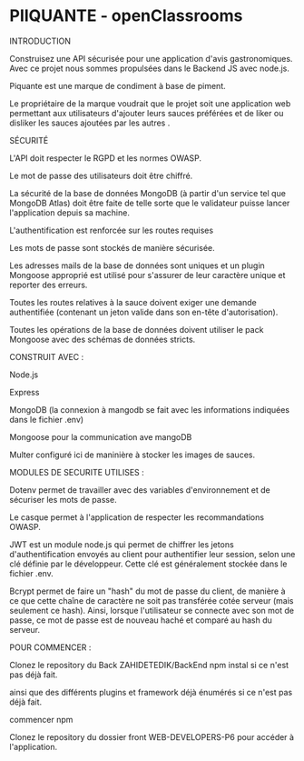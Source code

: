 #  PIIQUANTE - openClassrooms
INTRODUCTION

Construisez une API sécurisée pour une application d'avis gastronomiques.
Avec ce projet nous sommes propulsées dans le Backend JS avec node.js.

Piquante est une marque de condiment à base de piment.

Le propriétaire de la marque voudrait que le projet soit une application web permettant aux utilisateurs d'ajouter leurs sauces préférées et de liker ou disliker les sauces ajoutées par les autres .

SÉCURITÉ

L'API doit respecter le RGPD et les normes OWASP.


Le mot de passe des utilisateurs doit être chiffré.

La sécurité de la base de données MongoDB (à partir d'un service tel que MongoDB Atlas) doit être faite de telle sorte que le validateur puisse lancer l'application depuis sa machine.

L'authentification est renforcée sur les routes requises

Les mots de passe sont stockés de manière sécurisée.


Les adresses mails de la base de données sont uniques et un plugin Mongoose approprié est utilisé pour s'assurer de leur caractère unique et reporter des erreurs.

Toutes les routes relatives à la sauce doivent exiger une demande authentifiée (contenant un jeton valide dans son en-tête d'autorisation).

Toutes les opérations de la base de données doivent utiliser le pack Mongoose avec des schémas de données stricts.

CONSTRUIT AVEC :

Node.js

Express

MongoDB (la connexion à mangodb se fait avec les informations indiquées dans le fichier .env)

Mongoose pour la communication ave mangoDB

Multer configuré ici de maninière à stocker les images de sauces.

MODULES DE SECURITE UTILISES :

Dotenv permet de travailler avec des variables d'environnement et de sécuriser les mots de passe.

Le casque permet à l'application de respecter les recommandations OWASP.

JWT est un module node.js qui permet de chiffrer les jetons d'authentification envoyés au client pour authentifier leur session, selon une clé définie par le développeur. Cette clé est généralement stockée dans le fichier .env.

Bcrypt permet de faire un "hash" du mot de passe du client, de manière à ce que cette chaîne de caractère ne soit pas transférée cotée serveur (mais seulement ce hash). Ainsi, lorsque l'utilisateur se connecte avec son mot de passe, ce mot de passe est de nouveau haché et comparé au hash du serveur.

POUR COMMENCER :  

Clonez le repository du Back ZAHIDETEDIK/BackEnd
npm instal si ce n'est pas déjà fait.

ainsi que des différents plugins et framework déjà énumérés si ce n'est pas déjà fait.

commencer npm

Clonez le repository du dossier front WEB-DEVELOPERS-P6 pour accéder à l'application. 